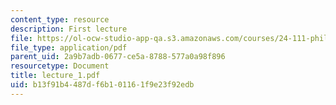 ```yaml
---
content_type: resource
description: First lecture
file: https://ol-ocw-studio-app-qa.s3.amazonaws.com/courses/24-111-philosophy-of-quantum-mechanics-spring-2005/b13f91b4487df6b101161f9e23f92edb_lecture_1.pdf
file_type: application/pdf
parent_uid: 2a9b7adb-0677-ce5a-8788-577a0a98f896
resourcetype: Document
title: lecture_1.pdf
uid: b13f91b4-487d-f6b1-0116-1f9e23f92edb
---
```

